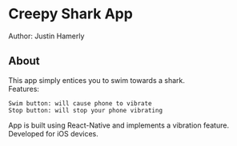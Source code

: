 # Creepy Shark App

Author: Justin Hamerly

## About

This app simply entices you to swim towards a shark.  
Features:

    Swim button: will cause phone to vibrate
    Stop button: will stop your phone vibrating

App is built using React-Native and implements a vibration feature.  
Developed for iOS devices.

